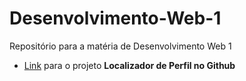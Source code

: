 # Desenvolvimento-Web-1
 Repositório para a matéria de Desenvolvimento Web 1
- [Link]() para o projeto **Localizador de Perfil no Github**
